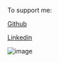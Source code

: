 To support me:

[Github](https://github.com/Kumarswamy-palakuri)

[Linkedin](https://www.linkedin.com/in/kumara-swamy-palakuri-037001208/)

![image](https://user-images.githubusercontent.com/94219488/193579887-015cfcff-d6d8-4b60-b55d-1da4ce8ad5be.png)
